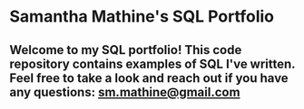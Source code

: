 # Samantha Mathine's SQL Portfolio

## Welcome to my SQL portfolio! This code repository contains examples of SQL I've written. Feel free to take a look and reach out if you have any questions: sm.mathine@gmail.com
